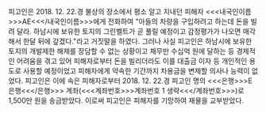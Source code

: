 피고인은 2018. 12. 22.경 불상의 장소에서 평소 알고 지내던 피해자 <<<내국인이름>>>AE<<</내국인이름>>>에게 전화하여 "아들의 차량을 구입하려고 하는데 돈을 빌려 달라. 하남시에 보유한 토지의 그린벨트가 곧 풀릴 예정이고 감정평가가 나오면 매각해서 한달 뒤에 갚겠다."라고 거짓말을 하였다.
그러나 사실 피고인은 하남시에 보유한 토지의 개발제한 해제를 장담할 수 없는 상황이고 채무만 수십억 원에 달하는 등 경제적인 어려움을 겪고 있어 피해자로부터 돈을 빌리더라도 이를 대출금 이자 등 개인적인 용도로 사용할 예정이었고 피해자에게 약속한 기간까지 차용금을 변제할 의사나 능력이 없었다.
피고인은 이에 속은 피해자로부터 2018. 12. 22.경 피고인 명의 <<<은행>>>E은행<<</은행>>> 계좌(<<<계좌번호>>>계좌번호 1 생략<<</계좌번호>>>)로 1,500만 원을 송금받았다.
이로써 피고인은 피해자를 기망하여 재물을 교부받았다.